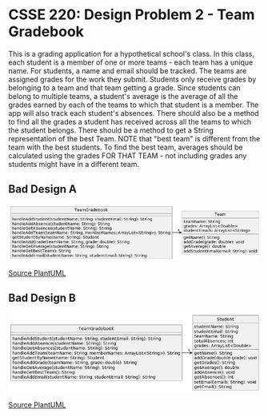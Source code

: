 # CSSE 220: Design Problem 2 - Team Gradebook
This is a grading application for a hypothetical school's class. In this class, each student is a member of one or more teams - each team has a unique name.  For students, a name and email should be tracked. The teams are assigned grades for the work they submit.  Students only receive grades by belonging to a team and that team getting a grade. Since students can belong to multiple teams, a student's average is the average of all the grades earned by each of the teams to which that student is a member. The app will also track each student's absences.  There should also be a method to find all the grades a student has received across all the teams to which the student belongs. There should be a method to get a String representation of the best Team. NOTE that "best team" is different from the team with the best students. To find the best team, averages should be calculated using the grades FOR THAT TEAM - not including grades any students might have in a different team.

## Bad Design A
<img src="DP2_A.png" alt="Bad Design A" width="800"/>

[Source PlantUML](http://www.plantuml.com/plantuml/uml/dLF1QiCm33qlNs5wIiUs3mYZj6MZbx5BToizAB78lDhEi9H06Ftt4JTUdU31M2u9qilJUy_ocXWSjqPdT5Bs4nmOGTnh5CHELRvJQI0IRmXcvq1YsJGdSJXyG0S5nyM72UHu55_PpJjOgN4ZvPvRYPPpkhnVmM0XzkoKhU_4M7mse7IeBiD7HB8f2Ms5Sv8aV8SymYc9Jz0F-lF1qbITGLEY6sfKY8rpqByeuiTBUnKHrSYZpMq_m7Cx7-YRqKIVLc9aFTGB8Pksr9Yqrg63-iz9R97OkxisnVZyQF7f_-Typj66_BuOVX_2qBdZqF36fp4_-GnM0J7HaZgFAnLw5mdB48AVnzmrIiR_XvIN0HDJx2CXESRH1APpDhqqzoknk5tudB8rMjaQ_Gq0)

## Bad Design B
<img src="DP2_B.png" alt="Bad Design B" width="800"/>

[Source PlantUML](http://www.plantuml.com/plantuml/uml/dLF1Ji9043tBLsmuWL4_e344Y8QByO8tmc7AJcfbTsjsfYJ4-E_IxIxTcZaOEHGox_7UpBpfaXWyjzPCw5YxJ_1W5V7PuENfwqD03WQ8r1k2tNZGM3RDKUrs7t22WlFYmuYotwkloSqxE6rmfVMMMusEPzH_luB5Gcql7gwwKx7uRA4sgJfFFpAHLKde3lXBHAPla2ET1Buet_K_wqOQTsVHbkYx6XLgvJsSNshYnnvUP48LSXnpVUxeCpSsZ63c6BObM5PTlL2wQKk3ucWdz53zUHDh90xJ3Q2AdsilOVl_oUSxNaWSJxwD28QhIDQ2Ly84ompC5pO66WQJOYzKxJX1OQNZ09_2TXS30qChmeuW9TK7qcjTQAUcrldV0ua4WMf8R9vYpTNJOGkQ4Ggg-Jo4t2U6tPEIfQ3Gq_Aynk_o_K9DRwVNwroYqwqrFm00)
